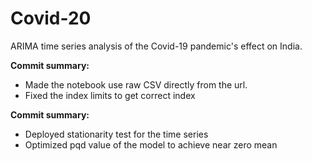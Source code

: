 # Covid-20
ARIMA time series analysis of the Covid-19 pandemic's effect on India. 

**Commit summary:**
- Made the notebook use raw CSV directly from the url.
- Fixed the index limits to get correct index

**Commit summary:**
- Deployed stationarity test for the time series
- Optimized pqd value of the model to achieve near zero mean
